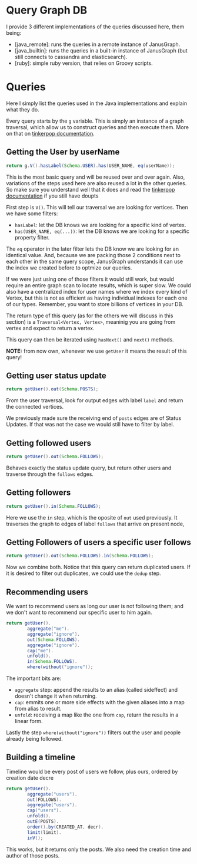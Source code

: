 # Query Graph DB

I provide 3 different implementations of the queries discussed here, them being:


* [java_remote]: runs the queries in a remote instance of JanusGraph.
* [java_builtin]: runs the queries in a built-in instance of JanusGraph (but still connects to cassandra and elasticsearch).
* [ruby]: simple ruby version, that relies on Groovy scripts.


# Queries


Here I simply list the queries used in the Java implementations and explain what they do.

Every query starts by the `g` variable. This is simply an instance of a graph traversal, which allow us to construct queries and
then execute them. More on that on [tinkerpop documentation](http://tinkerpop.apache.org/docs/current/reference/).


## Getting the User by userName

```java
return g.V().hasLabel(Schema.USER).has(USER_NAME, eq(userName));
```

This is the most basic query and will be reused over and over again. Also, variations of the steps used here are also reused a lot in the other queries.
So make sure you understand well that it does and read the [tinkerpop documentation](http://tinkerpop.apache.org/docs/current/reference/) if you still have doupts


First step is `V()`. This will tell our traversal we are looking for vertices. Then we have some filters:

* `hasLabel`: let the DB knows we are looking for a specific kind of vertex.
* `has(USER_NAME, eq(...))`: let the DB knows we are looking for a specific property filter.


The `eq` operator in the later filter lets the DB know we are looking for an identical value. And, because we are packing those 2 conditions next to each other in the same query scope, JanusGraph understands it can use the index we created before to optmize our queries.

If we were just using one of those filters it would still work, but would require an entire graph scan to locate results, which is super slow. We could also have a centralized index for user names where we index every kind of Vertex, but this is not as efficient as having individual indexes for each one of our types. Remember, you want to store billions of vertices in your DB.



The return type of this query (as for the others we will discuss in this section) is a `Traversal<Vertex, Vertex>`, meaninig you are going from vertex and expect to return a vertex.

This query can then be iterated using `hasNext()` and `next()` methods.



**NOTE:** from now own, whenever we use `getUser` it means the result of this query!



## Getting user status update

```java
return getUser().out(Schema.POSTS);
```

From the user traversal, look for output edges with label `label` and return
the connected vertices.

We previously made sure the receiving end of `posts` edges are of Status
Updates. If that was not the case we would still have to filter by label.

## Getting followed users

```java
return getUser().out(Schema.FOLLOWS);
```

Behaves exactly the status update query, but return other users and traverse
through the `follows`  edges.

## Getting followers

```java
return getUser().in(Schema.FOLLOWS);
```

Here we use the `in` step, which is the oposite of `out` used previously. It
traverses the graph to edges of label `follows` that arrive on present node,

## Getting Followers of users a specific user follows

```java
return getUser().out(Schema.FOLLOWS).in(Schema.FOLLOWS);
```

Now we combine both. Notice that this query can return duplicated users. If it
is desired to filter out duplicates, we could use the `dedup` step.

## Recommending users

We want to recommend users as long our user is not following them; and we don't want to recommend our specific user to him again.

```java
return getUser().
        aggregate("me").
        aggregate("ignore").
        out(Schema.FOLLOWS).
        aggregate("ignore").
        cap("me").
        unfold().
        in(Schema.FOLLOWS).
        where(without("ignore"));
```


The important bits are:

* `aggregate` step: append the results to an alias (called sideffect) and 
  doesn't change it when returning.
* `cap`: emmits one or more side effects with the given aliases into a map from
  alias to result.
* `unfold`: receiving a map like the one from `cap`, return the results in a
  linear form.

Lastly the step `where(without("ignore"))` filters out the user and people
already being followed.

## Building a timeline

Timeline would be every post of users we follow, plus ours, ordered by creation
date decre

```java
return getUser().
        aggregate("users").
        out(FOLLOWS).
        aggregate("users").
        cap("users").
        unfold().
        outE(POSTS).
        order().by(CREATED_AT, decr).
        limit(limit).
        inV();
```

This works, but it returns only the posts. We also need the creation time and
author of those posts.
